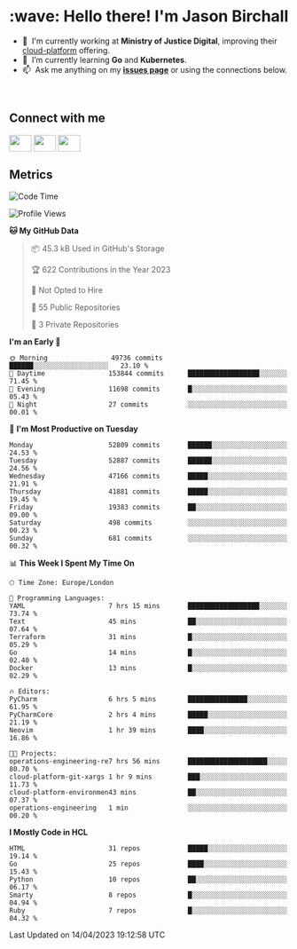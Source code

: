 <h1 align="left" id="jason-title">:wave: Hello there! I'm Jason Birchall</h1>

- :office: &nbsp;I'm currently working at **Ministry of Justice Digital**, improving their [cloud-platform](https://github.com/ministryofjustice/cloud-platform) offering.
- :seedling: &nbsp;I’m currently learning **Go** and **Kubernetes**.
- :mailbox: &nbsp;Ask me anything on my **[issues page]** or using the connections below.


<br>

<h2>Connect with me</h2>
<p>
<a href="https://twitter.com/jsonBirchall" target="blank"><img align="center" src="https://cdn.jsdelivr.net/npm/simple-icons@3.0.1/icons/twitter.svg" alt="" height="30" width="40" /></a>
<a href="https://keybase.io/json0" target="blank"><img align="center" src="https://cdn.jsdelivr.net/npm/simple-icons@3.0.1/icons/keybase.svg" alt="" height="30" width="40" /></a>
<a href="https://www.reddit.com/user/kakorate" target="blank"><img align="center" src="https://cdn.jsdelivr.net/npm/simple-icons@3.0.1/icons/reddit.svg" alt="" height="30" width="40" /></a>
</p>

<h2>Metrics</h2>

<!--START_SECTION:waka-->
![Code Time](http://img.shields.io/badge/Code%20Time-998%20hrs%2031%20mins-blue)

![Profile Views](http://img.shields.io/badge/Profile%20Views-3-blue)

**🐱 My GitHub Data** 

> 📦 45.3 kB Used in GitHub's Storage 
 > 
> 🏆 622 Contributions in the Year 2023
 > 
> 🚫 Not Opted to Hire
 > 
> 📜 55 Public Repositories 
 > 
> 🔑 3 Private Repositories 
 > 
**I'm an Early 🐤** 

```text
🌞 Morning                49736 commits       ██████░░░░░░░░░░░░░░░░░░░   23.10 % 
🌆 Daytime                153844 commits      ██████████████████░░░░░░░   71.45 % 
🌃 Evening                11698 commits       █░░░░░░░░░░░░░░░░░░░░░░░░   05.43 % 
🌙 Night                  27 commits          ░░░░░░░░░░░░░░░░░░░░░░░░░   00.01 % 
```
📅 **I'm Most Productive on Tuesday** 

```text
Monday                   52809 commits       ██████░░░░░░░░░░░░░░░░░░░   24.53 % 
Tuesday                  52887 commits       ██████░░░░░░░░░░░░░░░░░░░   24.56 % 
Wednesday                47166 commits       █████░░░░░░░░░░░░░░░░░░░░   21.91 % 
Thursday                 41881 commits       █████░░░░░░░░░░░░░░░░░░░░   19.45 % 
Friday                   19383 commits       ██░░░░░░░░░░░░░░░░░░░░░░░   09.00 % 
Saturday                 498 commits         ░░░░░░░░░░░░░░░░░░░░░░░░░   00.23 % 
Sunday                   681 commits         ░░░░░░░░░░░░░░░░░░░░░░░░░   00.32 % 
```


📊 **This Week I Spent My Time On** 

```text
🕑︎ Time Zone: Europe/London

💬 Programming Languages: 
YAML                     7 hrs 15 mins       ██████████████████░░░░░░░   73.74 % 
Text                     45 mins             ██░░░░░░░░░░░░░░░░░░░░░░░   07.64 % 
Terraform                31 mins             █░░░░░░░░░░░░░░░░░░░░░░░░   05.29 % 
Go                       14 mins             █░░░░░░░░░░░░░░░░░░░░░░░░   02.40 % 
Docker                   13 mins             █░░░░░░░░░░░░░░░░░░░░░░░░   02.29 % 

🔥 Editors: 
PyCharm                  6 hrs 5 mins        ███████████████░░░░░░░░░░   61.95 % 
PyCharmCore              2 hrs 4 mins        █████░░░░░░░░░░░░░░░░░░░░   21.19 % 
Neovim                   1 hr 39 mins        ████░░░░░░░░░░░░░░░░░░░░░   16.86 % 

🐱‍💻 Projects: 
operations-engineering-re7 hrs 56 mins       ████████████████████░░░░░   80.70 % 
cloud-platform-git-xargs 1 hr 9 mins         ███░░░░░░░░░░░░░░░░░░░░░░   11.73 % 
cloud-platform-environmen43 mins             ██░░░░░░░░░░░░░░░░░░░░░░░   07.37 % 
operations-engineering   1 min               ░░░░░░░░░░░░░░░░░░░░░░░░░   00.20 % 
```

**I Mostly Code in HCL** 

```text
HTML                     31 repos            █████░░░░░░░░░░░░░░░░░░░░   19.14 % 
Go                       25 repos            ████░░░░░░░░░░░░░░░░░░░░░   15.43 % 
Python                   10 repos            ██░░░░░░░░░░░░░░░░░░░░░░░   06.17 % 
Smarty                   8 repos             █░░░░░░░░░░░░░░░░░░░░░░░░   04.94 % 
Ruby                     7 repos             █░░░░░░░░░░░░░░░░░░░░░░░░   04.32 % 
```




 Last Updated on 14/04/2023 19:12:58 UTC
<!--END_SECTION:waka-->

<!-- links -->

[issues page]: https://github.com/jasonBirchall/jasonBirchall/issues "jasonBirchall/issues"

